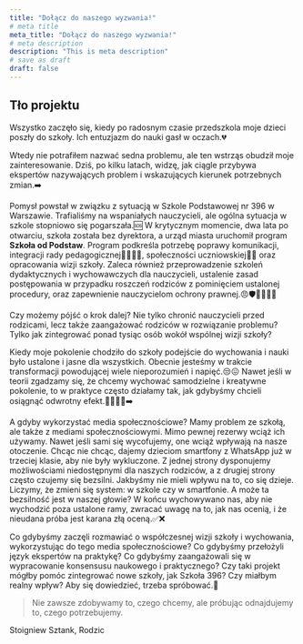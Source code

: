 ```yaml
---
title: "Dołącz do naszego wyzwania!"
# meta title
meta_title: "Dołącz do naszego wyzwania!"
# meta description
description: "This is meta description"
# save as draft
draft: false
---
```

## Tło projektu

Wszystko zaczęło się, kiedy po radosnym czasie przedszkola moje dzieci poszły do szkoły. Ich entuzjazm do nauki gasł w oczach.:broken_heart:

Wtedy nie potrafiłem nazwać sedna problemu, ale ten wstrząs obudził moje zainteresowanie. Dziś, po kilku latach, widzę, jak ciągle przybywa ekspertów nazywających problem i wskazujących kierunek potrzebnych zmian.:arrow_right: 

Pomysł powstał w związku z sytuacją w Szkole Podstawowej nr 396 w Warszawie. Trafialiśmy na wspaniałych nauczycieli, ale ogólna sytuacja w szkole stopniowo się pogarszała.:sos: W krytycznym momencie, dwa lata po otwarciu, szkoła została bez dyrektora, a urząd miasta uruchomił program **Szkoła od Podstaw**. Program podkreśla potrzebę poprawy komunikacji, integracji rady pedagogicznej:woman_teacher::man_teacher:, społeczności uczniowskiej:girl::boy: oraz opracowania wizji szkoły. Zaleca również przeprowadzenie szkoleń dydaktycznych i wychowawczych dla nauczycieli, ustalenie zasad postępowania w przypadku roszczeń rodziców z pominięciem ustalonej procedury, oraz zapewnienie nauczycielom ochrony prawnej.:angry::shield::woman_teacher::man_teacher:

Czy możemy pójść o krok dalej? Nie tylko chronić nauczycieli przed rodzicami, lecz także zaangażować rodziców w rozwiązanie problemu? Tylko jak zintegrować ponad tysiąc osób wokół wspólnej wizji szkoły? 

Kiedy moje pokolenie chodziło do szkoły podejście do wychowania i nauki było ustalone i jasne dla wszystkich. Obecnie jesteśmy w trakcie transformacji powodującej wiele nieporozumień i napięć.:unamused::confounded: Nawet jeśli w teorii zgadzamy się, że chcemy wychować samodzielne i kreatywne pokolenie, to w praktyce często działamy tak, jak gdybyśmy chcieli osiągnąć odwrotny efekt.:running_man::running_woman::arrow_right: 

A gdyby wykorzystać media społecznościowe? 
Mamy problem ze szkołą, ale także z mediami społecznościowymi. Mimo pewnej rezerwy wciąż ich używamy. Nawet jeśli sami się wycofujemy, one wciąż wpływają na nasze otoczenie. Chcąc nie chcąc, dajemy dzieciom smartfony z WhatsApp już w trzeciej klasie, aby nie były wykluczone. Z jednej strony dysponujemy możliwościami niedostępnymi dla naszych rodziców, a z drugiej strony często czujemy się bezsilni. Jakbyśmy nie mieli wpływu na to, co się dzieje. Liczymy, że zmieni się system: w szkole czy w smartfonie. A może ta bezsilność jest w naszej głowie? W końcu wychowywano nas, aby nie wychodzić poza ustalone ramy, zwracać uwagę na to, jak nas ocenią, i że nieudana próba jest karana złą oceną.:white_check_mark::x: 

Co gdybyśmy zaczęli rozmawiać o współczesnej wizji szkoły i wychowania, wykorzystując do tego media społecznościowe? Co gdybyśmy przełożyli język ekspertów na praktykę? Co gdybyśmy zaangażowali się w wypracowanie konsensusu naukowego i praktycznego? Czy taki projekt mógłby pomóc zintegrować nowe szkoły, jak Szkoła 396? Czy miałbym realny wpływ? Aby się dowiedzieć, trzeba spróbować.:seedling: 

> Nie zawsze zdobywamy to, czego chcemy, ale próbując odnajdujemy to, czego potrzebujemy.

Stoigniew Sztank, Rodzic